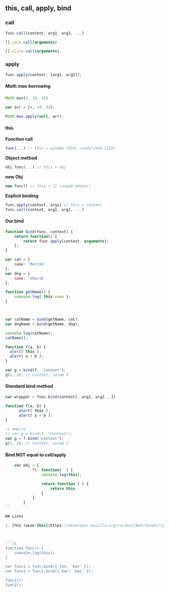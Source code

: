 ## this, call, apply, bind

### call

```js
func.call(context, arg1, arg2, ...)
```

```js
[].join.call(arguments)
```

```js
[].slice.call(arguments)
```


### apply

```js
func.apply(context, [arg1, arg2]);
```

##### Math.max borrowing

```js
Math.max(4, 34, 42)
```

```js
var arr = [4, 34, 42];

Math.max.apply(null, arr);
```

#### this

**Function call**

```js
func(...) // this = window (ES3) /undefined (ES5)
```

**Object method**

```js
obj.func(...) // this = obj
```

**new Obj**

```js
new func() // this = {} (новый объект)
```

**Explicit binding**
```js
func.apply(context, args) // this = context
func.call(context, arg1, arg2, ...)
```

#### Our bind

```js
function bind(func, context) {
    return function() {
        return func.apply(context, arguments);
    };
}
```

```js
var cat = {
    name: 'Murzik'
};
var dog = {
    name: 'Sharik'
};

function getName() {
    console.log( this.name );
}



var catName = bind(getName, cat);
var dogName = bind(getName, dog);

console.log(catName);
catName();
```

```js
function f(a, b) {
  alert( this );
  alert( a + b );
}

var g = bind(f, 'Context');
g(1, 2); // Context, затем 3
```

#### Standard bind method

```js
var wrapper = func.bind(context[, arg1, arg2...])
```

```js
function f(a, b) {
      alert( this );
      alert( a + b );
}

// вместо
// var g = bind(f, "Context");
var g = f.bind("Context");
g(1, 2); // Context, затем 3
```

#### Bind NOT equal to call/apply

```js
    var obj = {
            f1: function(  ) {
                console.log(this);

                return function ( ) {
                    return this
                }
            }
        }
``

## Links

1. [Что такое this](https://developer.mozilla.org/ru/docs/Web/JavaScript/Reference/Operators/this)



```js
function func() {
    console.log(this);
}

var func1 = func.bind({ foo: 'bar' });
var func2 = func1.bind({ bar: 'baz' });

func1();
func2();

```


